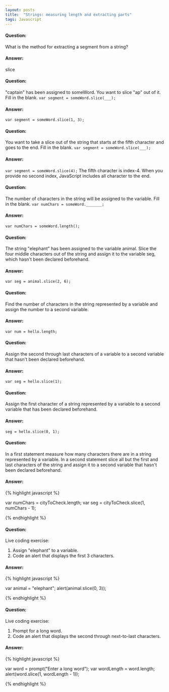 ```yaml
---
layout: posts
title:  "Strings: measuring length and extracting parts"
tags: Javascript
---
```


#### Question:
What is the method for extracting a segment from a string?

#### Answer:
slice

#### Question:
"captain" has been assigned to someWord. You want to slice "ap" out of it. Fill in the blank.
`var segment = someWord.slice(___);`

#### Answer:
`var segment = someWord.slice(1, 3);`

#### Question:
You want to take a slice out of the string that starts at the fifth character and goes to the end. Fill in the blank.
`var segment = someWord.slice(___);`

#### Answer:
`var segment = someWord.slice(4);`
The fifth character is index-4. When you provide no second index, JavaScript includes all character to the end. 

#### Question:
The number of characters in the string will be assigned to the variable. Fill in the blank.
`var numChars = someWord._______;`

#### Answer:
`var numChars = someWord.length();`

#### Question:
The string "elephant" has been assigned to the variable animal. Slice the four middle characters out of the string and assign it to the variable seg, which hasn't been declared beforehand.

#### Answer:
`var seg = animal.slice(2, 6);`

#### Question:
Find the number of characters in the string represented by a variable and assign the number to a second variable.

#### Answer:
`var num = hello.length;`

#### Question:
Assign the second through last characters of a variable to a second variable that hasn't been declared beforehand.

#### Answer:
`var seg = hello.slice(1);`

#### Question:
Assign the first character of a string represented by a variable to a second variable that has been declared beforehand.

#### Answer:
`seg = hello.slice(0, 1);`

#### Question:
In a first statement measure how many characters there are in a string represented by a variable. In a second statement slice all but the first and last characters of the string and assign it to a second variable that hasn't been declared beforehand.

#### Answer:
{% highlight javascript %}

var numChars = cityToCheck.length;
var seg = cityToCheck.slice(1, numChars - 1);

{% endhighlight %}

#### Question:
Live coding exercise:
1) Assign "elephant" to a variable.
2) Code an alert that displays the first 3 characters.

#### Answer:
{% highlight javascript %}

var animal = "elephant";
alert(animal.slice(0, 3));

{% endhighlight %}

#### Question:
Live coding exercise:
1) Prompt for a long word.
2) Code an alert that displays the second through next-to-last characters.

#### Answer:
{% highlight javascript %}

var word = prompt("Enter a long word");
var wordLength = word.length; 
alert(word.slice(1, wordLength - 1));

{% endhighlight %}